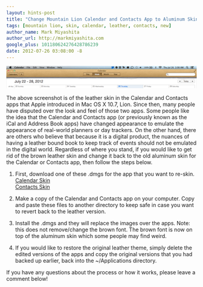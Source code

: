 ```yaml
---
layout: hints-post
title: "Change Mountain Lion Calendar and Contacts App to Aluminum Skin"
tags: [mountain lion, skin, calendar, leather, contacts, new]
author_name: Mark Miyashita
author_url: http://markmiyashita.com
google_plus: 101180624276428786239
date: 2012-07-26 03:08:00 -8
---
```


<img class="clear blog-image-full-border" src="/images/calendar.png" title="Calendar">

The above screenshot is of the leather skin in the Calendar and Contacts apps that Apple introduced in Mac OS X 10.7, Lion. Since then, many people have disputed over the look and feel of those two apps. Some people like the idea that the Calendar and Contacts app (or previously known as the iCal and Address Book apps) have changed appearance to emulate the appearance of real-world planners or day trackers. On the other hand, there are others who believe that because it is a digital product, the nuances of having a leather bound book to keep track of events should not be emulated in the digital world. Regardless of where you stand, if you would like to get rid of the brown leather skin and change it back to the old aluminum skin for the Calendar or Contacts app, then follow the steps below.

1) First, download one of these .dmgs for the app that you want to re-skin.<br />
<a href="http://www.learninglogic.co.uk/macnix/Aluminium_Skin_for_Mac_OS_10.8_Calendar.dmg">Calendar Skin</a><br />
<a href="http://www.learninglogic.co.uk/macnix/Aluminium_Skin_for_Mac_OS_10.8_Contacts.dmg">Contacts Skin</a>

2) Make a copy of the Calendar and Contacts app on your computer. Copy and paste these files to another directory to keep safe in case you want to revert back to the leather version.

3) Install the .dmgs and they will replace the images over the apps. Note: this does not remove/change the brown font. The brown font is now on top of the aluminum skin which some people may find weird.

4) If you would like to restore the original leather theme, simply delete the edited versions of the apps and copy the original versions that you had backed up earlier, back into the ~/Applications directory.

If you have any questions about the process or how it works, please leave a comment below!
